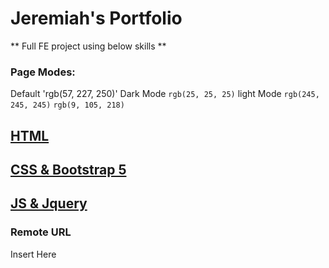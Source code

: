 # Jeremiah's Portfolio
** Full FE project using below skills **


### Page Modes:
Default 'rgb(57, 227, 250)'
Dark Mode `rgb(25, 25, 25)`
light Mode `rgb(245, 245, 245)`
`rgb(9, 105, 218)`


## [HTML](front-end/Portfolio.html)


## [CSS & Bootstrap 5](front-end/Portfolio.html)


## [JS & Jquery](front-end/Portfolio.html)


### Remote URL
Insert Here

